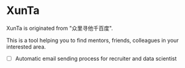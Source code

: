 # XunTa
XunTa is originated from "众里寻他千百度".

This is a tool helping you to find mentors, friends, colleagues in your interested area.

- [ ] Automatic email sending process for recruiter and data scientist